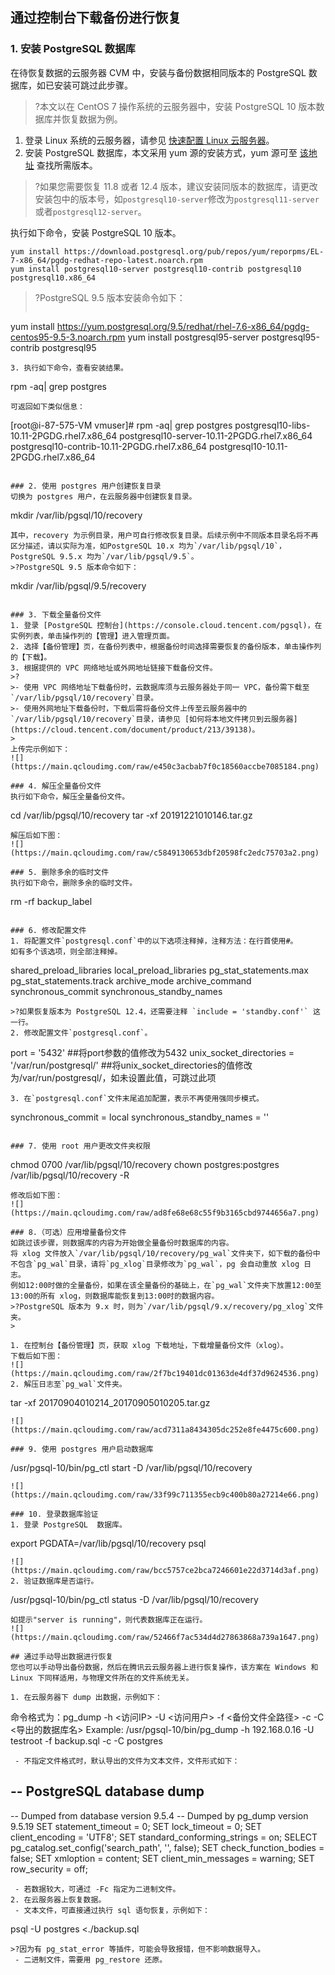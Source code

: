 
## 通过控制台下载备份进行恢复
### 1. 安装 PostgreSQL 数据库
在待恢复数据的云服务器 CVM 中，安装与备份数据相同版本的 PostgreSQL 数据库，如已安装可跳过此步骤。
>?本文以在 CentOS 7 操作系统的云服务器中，安装 PostgreSQL 10 版本数据库并恢复数据为例。
>
1. 登录 Linux 系统的云服务器，请参见 [快速配置 Linux 云服务器](https://cloud.tencent.com/document/product/213/2936)。
2. 安装 PostgreSQL 数据库，本文采用 yum 源的安装方式，yum 源可至 [该地址](https://yum.postgresql.org/) 查找所需版本。
>?如果您需要恢复 11.8 或者 12.4 版本，建议安装同版本的数据库，请更改安装包中的版本号，如`postgresql10-server`修改为`postgresql11-server`或者`postgresql12-server`。
>
执行如下命令，安装 PostgreSQL 10 版本。
```
yum install https://download.postgresql.org/pub/repos/yum/reporpms/EL-7-x86_64/pgdg-redhat-repo-latest.noarch.rpm
yum install postgresql10-server postgresql10-contrib postgresql10 postgresql10.x86_64
```
>?PostgreSQL 9.5 版本安装命令如下：
>```
yum install https://yum.postgresql.org/9.5/redhat/rhel-7.6-x86_64/pgdg-centos95-9.5-3.noarch.rpm
yum install postgresql95-server postgresql95-contrib postgresql95
```
3. 执行如下命令，查看安装结果。
```
rpm -aq| grep postgres
```
可返回如下类似信息：
```
[root@i-87-575-VM vmuser]# rpm -aq| grep postgres
postgresql10-libs-10.11-2PGDG.rhel7.x86_64
postgresql10-server-10.11-2PGDG.rhel7.x86_64
postgresql10-contrib-10.11-2PGDG.rhel7.x86_64
postgresql10-10.11-2PGDG.rhel7.x86_64
```

### 2. 使用 postgres 用户创建恢复目录
切换为 postgres 用户，在云服务器中创建恢复目录。
```
mkdir /var/lib/pgsql/10/recovery
```
其中，recovery 为示例目录，用户可自行修改恢复目录。后续示例中不同版本目录名将不再区分描述，请以实际为准，如PostgreSQL 10.x 均为`/var/lib/pgsql/10`，PostgreSQL 9.5.x 均为`/var/lib/pgsql/9.5`。
>?PostgreSQL 9.5 版本命令如下：
```
mkdir /var/lib/pgsql/9.5/recovery
```

### 3. 下载全量备份文件
1. 登录 [PostgreSQL 控制台](https://console.cloud.tencent.com/pgsql)，在实例列表，单击操作列的【管理】进入管理页面。
2. 选择【备份管理】页，在备份列表中，根据备份时间选择需要恢复的备份版本，单击操作列的【下载】。
3. 根据提供的 VPC 网络地址或外网地址链接下载备份文件。
>?
>- 使用 VPC 网络地址下载备份时，云数据库须与云服务器处于同一 VPC，备份需下载至`/var/lib/pgsql/10/recovery`目录。
>- 使用外网地址下载备份时，下载后需将备份文件上传至云服务器中的`/var/lib/pgsql/10/recovery`目录，请参见 [如何将本地文件拷贝到云服务器](https://cloud.tencent.com/document/product/213/39138)。
>
上传完示例如下：
![](https://main.qcloudimg.com/raw/e450c3acbab7f0c18560accbe7085184.png)

### 4. 解压全量备份文件
执行如下命令，解压全量备份文件。
```
cd /var/lib/pgsql/10/recovery
tar -xf 20191221010146.tar.gz
```
解压后如下图：
![](https://main.qcloudimg.com/raw/c5849130653dbf20598fc2edc75703a2.png)

### 5. 删除多余的临时文件
执行如下命令，删除多余的临时文件。
```
rm -rf backup_label
```

### 6. 修改配置文件
1. 将配置文件`postgresql.conf`中的以下选项注释掉，注释方法：在行首使用#。
如有多个该选项，则全部注释掉。
```
shared_preload_libraries
local_preload_libraries
pg_stat_statements.max
pg_stat_statements.track
archive_mode
archive_command
synchronous_commit
synchronous_standby_names
```
>?如果恢复版本为 PostgreSQL 12.4，还需要注释 `include = 'standby.conf'` 这一行。
2. 修改配置文件`postgresql.conf`。
```
port = '5432'    ##将port参数的值修改为5432
unix_socket_directories = '/var/run/postgresql/'  ##将unix_socket_directories的值修改为/var/run/postgresql/，如未设置此值，可跳过此项
```
3. 在`postgresql.conf`文件末尾追加配置，表示不再使用强同步模式。
```
synchronous_commit = local
synchronous_standby_names = ''
```

### 7. 使用 root 用户更改文件夹权限
```
chmod 0700 /var/lib/pgsql/10/recovery
chown postgres:postgres /var/lib/pgsql/10/recovery -R
```
修改后如下图：
![](https://main.qcloudimg.com/raw/ad8fe68e68c55f9b3165cbd9744656a7.png)

### 8.（可选）应用增量备份文件
如跳过该步骤，则数据库的内容为开始做全量备份时数据库的内容。
将 xlog 文件放入`/var/lib/pgsql/10/recovery/pg_wal`文件夹下，如下载的备份中不包含`pg_wal`目录，请将`pg_xlog`目录修改为`pg_wal`，pg 会自动重放 xlog 日志。
例如12:00时做的全量备份，如果在该全量备份的基础上，在`pg_wal`文件夹下放置12:00至13:00的所有 xlog，则数据库能恢复到13:00时的数据内容。
>?PostgreSQL 版本为 9.x 时，则为`/var/lib/pgsql/9.x/recovery/pg_xlog`文件夹。
>

1. 在控制台【备份管理】页，获取 xlog 下载地址，下载增量备份文件（xlog）。
下载后如下图：
![](https://main.qcloudimg.com/raw/2f7bc19401dc01363de4df37d9624536.png)
2. 解压日志至`pg_wal`文件夹。
```
tar -xf 20170904010214_20170905010205.tar.gz
```
![](https://main.qcloudimg.com/raw/acd7311a8434305dc252e8fe4475c600.png)

### 9. 使用 postgres 用户启动数据库
```
/usr/pgsql-10/bin/pg_ctl start -D /var/lib/pgsql/10/recovery
```
![](https://main.qcloudimg.com/raw/33f99c711355ecb9c400b80a27214e66.png)

### 10.	登录数据库验证
1. 登录 PostgreSQL  数据库。
```
export PGDATA=/var/lib/pgsql/10/recovery
psql
```
![](https://main.qcloudimg.com/raw/bcc5757ce2bca7246601e22d3714d3af.png)
2. 验证数据库是否运行。
```
/usr/pgsql-10/bin/pg_ctl status -D /var/lib/pgsql/10/recovery
```
如提示"server is running"，则代表数据库正在运行。
![](https://main.qcloudimg.com/raw/52466f7ac534d4d27863868a739a1647.png)

## 通过手动导出数据进行恢复
您也可以手动导出备份数据，然后在腾讯云云服务器上进行恢复操作，该方案在 Windows 和 Linux 下同样适用，与物理文件所在的文件系统无关。

1. 在云服务器下 dump 出数据，示例如下：
```
命令格式为：pg_dump -h <访问IP> -U <访问用户> -f <备份文件全路径> -c -C <导出的数据库名>
Example:
/usr/pgsql-10/bin/pg_dump -h 192.168.0.16 -U testroot -f backup.sql -c -C postgres
```
 - 不指定文件格式时，默认导出的文件为文本文件，文件形式如下：
```
-- PostgreSQL database dump
--
-- Dumped from database version 9.5.4
-- Dumped by pg_dump version 9.5.19
SET statement_timeout = 0;
SET lock_timeout = 0;
SET client_encoding = 'UTF8';
SET standard_conforming_strings = on;
SELECT pg_catalog.set_config('search_path', '', false);
SET check_function_bodies = false;
SET xmloption = content;
SET client_min_messages = warning;
SET row_security = off;
```
 - 若数据较大，可通过 -Fc 指定为二进制文件。
2. 在云服务器上恢复数据。
 - 文本文件，可直接通过执行 sql 语句恢复，示例如下：
```
psql -U postgres <./backup.sql
```
>?因为有 pg_stat_error 等插件，可能会导致报错，但不影响数据导入。
 - 二进制文件，需要用 pg_restore 还原。
